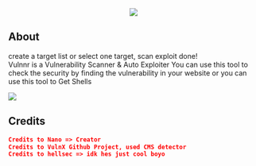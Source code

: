 
<center><img src='https://i.imgur.com/mbEc38Y.png'> </img></center>

## About

<p>
 
  create a target list or select one target, scan exploit done!<br>
  Vulnnr is a Vulnerability Scanner & Auto Exploiter You can use this tool to check the security by finding the vulnerability in your website or you can use this tool to Get Shells
</p>


<img src="https://pays.host/uploads/8ecc5016-9448-40c0-96c9-8acdc1303f29/wnYwjeQY.gif"> </img>

## Credits
```json
Credits to Nano => Creator
Credits to VulnX Github Project, used CMS detector
Credits to hellsec => idk hes just cool boyo
```
